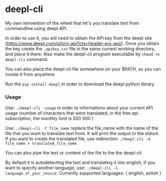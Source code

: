 # deepl-cli

My own reinvention of the wheel that let's you translate text from commandline using deepl API. 

In order to use it, you will need to obtain the API key from the deepl site (https://www.deepl.com/pl/pro-api?cta=header-pro-api/). Once you obtain the key create the `.apikey.txt` file in the same current working directory, and place it there. Also make the deepl-cli program executable by `chmod +x deepl-cli` command. 

You can also place the deepl-cli file somewhere on your $PATH, so you can invoke it from anywhere

Run the `pip install deepl` in order to download the deepl python library

### Usage

Use: `./deepl-cli -usage` in order to informations about your current API usage (number of characters that were translated, in the free api subscription, the monthly limit is 500 000 )

Use: `./deepl-cli -f file_name` replace the  file_name with the name of the file that you want to translate text from. It will print the output to the stdout. If you want to create the translated file, use redirection `./deepl-cli -d file_name > translated_file_name`

You can also pipe the text or content of the file to the the deepl-cli

By default it is autodetecting the text and translating it into english, if you want to specify another language, use: `./deepl-cli -l language_of_your_choice`. Currently supported languages: { english, polish }
